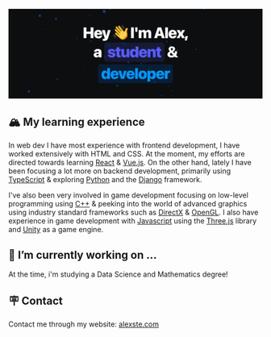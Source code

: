 [![Presentation Image](assets/presentation.png)](https://alexste.com/)

## 🏔️ My learning experience 
In web dev I have most experience with frontend development, I have worked extensively with HTML and CSS. At the moment, my efforts are directed towards learning [React](https://reactjs.org/) & [Vue.js](https://vuejs.org/). On the other hand, lately I have been focusing a lot more on backend development, primarily using [TypeScript](https://www.typescriptlang.org/) & exploring [Python](https://www.python.org/) and the [Django](https://www.djangoproject.com/) framework.

I've also been very involved in game development focusing on low-level programming using [C++](https://www.cplusplus.com/) & peeking into the world of advanced graphics using industry standard frameworks such as [DirectX](https://docs.microsoft.com/en-us/windows/win32/directx) & [OpenGL](https://www.opengl.org/). I also have experience in game development with [Javascript](https://www.javascript.com/) using the [Three.js](https://threejs.org/) library and [Unity](https://unity.com/es) as a game engine. 

## 🔭 I’m currently working on ...
At the time, i'm studying a Data Science and Mathematics degree! 

## 🪧 Contact
Contact me through my website: [alexste.com](https://alexste.com)
